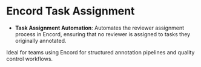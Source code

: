 # Encord Task Assignment 


- **Task Assignment Automation**: Automates the reviewer assignment process in Encord, ensuring that no reviewer is assigned to tasks they originally annotated.

Ideal for teams using Encord for structured annotation pipelines and quality control workflows.
